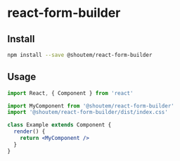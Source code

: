 # react-form-builder

## Install

```bash
npm install --save @shoutem/react-form-builder
```

## Usage

```jsx
import React, { Component } from 'react'

import MyComponent from '@shoutem/react-form-builder'
import '@shoutem/react-form-builder/dist/index.css'

class Example extends Component {
  render() {
    return <MyComponent />
  }
}
```
